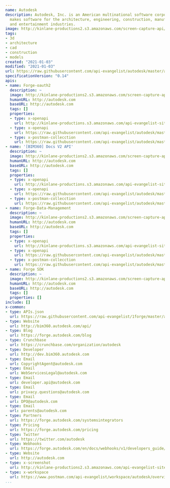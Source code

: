 ```yaml
---
name: Autodesk
description: Autodesk, Inc. is an American multinational software corporation that
  makes software for the architecture, engineering, construction, manufacturing, media,
  and entertainment industries.
image: http://kinlane-productions2.s3.amazonaws.com/screen-capture-api/1384-autodesk-bim360-glue.jpg
tags:
- 3d
- architecture
- cad
- construction
- models
created: "2021-01-03"
modified: "2021-01-03"
url: https://raw.githubusercontent.com/api-evangelist/autodesk/master/apis.json
specificationVersion: "0.14"
apis:
- name: Forge-oauth2
  description: ~
  image: http://kinlane-productions2.s3.amazonaws.com/screen-capture-api/1384-autodesk-bim360-glue.jpg
  humanURL: http://autodesk.com
  baseURL: http://autodesk.com
  tags: []
  properties:
  - type: x-openapi
    url: http://kinlane-productions.s3.amazonaws.com/api-evangelist-site/company/openapis/forgeoauth2.json
  - type: x-openapi
    url: https://raw.githubusercontent.com/api-evangelist/autodesk/master/forgeoauth2-openapi.json
  - type: x-postman-collecction
    url: https://raw.githubusercontent.com/api-evangelist/autodesk/master/forgeoauth2-postman-collection.json
- name: '[BIM360] Docs V2 API'
  description: ~
  image: http://kinlane-productions2.s3.amazonaws.com/screen-capture-api/1384-autodesk-bim360-glue.jpg
  humanURL: http://autodesk.com
  baseURL: http://autodesk.com
  tags: []
  properties:
  - type: x-openapi
    url: http://kinlane-productions.s3.amazonaws.com/api-evangelist-site/company/openapis/bim360-docs-v2-api.json
  - type: x-openapi
    url: https://raw.githubusercontent.com/api-evangelist/autodesk/master/bim360-docs-v2-api-openapi.json
  - type: x-postman-collecction
    url: https://raw.githubusercontent.com/api-evangelist/autodesk/master/bim360-docs-v2-api-postman-collection.json
- name: Forge-Data-Management
  description: ~
  image: http://kinlane-productions2.s3.amazonaws.com/screen-capture-api/1384-autodesk-bim360-glue.jpg
  humanURL: http://autodesk.com
  baseURL: http://autodesk.com
  tags: []
  properties:
  - type: x-openapi
    url: http://kinlane-productions.s3.amazonaws.com/api-evangelist-site/company/openapis/forgedatamanagement.json
  - type: x-openapi
    url: https://raw.githubusercontent.com/api-evangelist/autodesk/master/forgedatamanagement-openapi.json
  - type: x-postman-collecction
    url: https://raw.githubusercontent.com/api-evangelist/autodesk/master/forgedatamanagement-postman-collection.json
- name: Forge SDK
  description: ~
  image: http://kinlane-productions2.s3.amazonaws.com/screen-capture-api/1384-autodesk-bim360-glue.jpg
  humanURL: http://autodesk.com
  baseURL: http://autodesk.com
  tags: []
  properties: []
include: []
x-common:
- type: APIs.json
  url: https://raw.githubusercontent.com/api-evangelist/1forge/master/apis.json
- type: Website
  url: http://bim360.autodesk.com/api/
- type: Blog
  url: https://forge.autodesk.com/blog
- type: Crunchbase
  url: https://crunchbase.com/organization/autodesk
- type: Developer
  url: http://dev.bim360.autodesk.com
- type: Email
  url: CopyrightAgent@autodesk.com
- type: Email
  url: WebServicesLegal@autodesk.com
- type: Email
  url: developer.api@autodesk.com
- type: Email
  url: privacy.questions@autodesk.com
- type: Email
  url: DPO@autodesk.com
- type: Email
  url: parents@autodesk.com
- type: Partners
  url: https://forge.autodesk.com/systemsintegrators
- type: Pricing
  url: https://forge.autodesk.com/pricing
- type: Twitter
  url: https://twitter.com/autodesk
- type: Webhooks
  url: https://forge.autodesk.com/en/docs/webhooks/v1/developers_guide/overview/
- type: Website
  url: http://autodesk.com
- type: x-screenshot
  url: http://kinlane-productions2.s3.amazonaws.com/api-evangelist-site/company/screenshots/autodesk-screenshot.png
- type: x-workspace
  url: https://www.postman.com/api-evangelist/workspace/autodesk/overview
...
```

